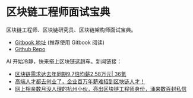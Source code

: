# 区块链工程师面试宝典
区块链工程师、区块链研究员、区块链架构师面试宝典。

+ [Gitbook 地址](https://www.gitbook.com/read/book/chrislinn/blockchain-cheatsheet) (推荐使用 Gitbook 阅读)
+ [Github Repo](https://github.com/ChrisLinn/blockchain-cheatsheet)


AI 开始冷静，快来搭上区块链这趟车。新闻链接：

+ [区块链需求达去年同期9.7倍均薪2.58万元| 36氪](https://36kr.com/newsflashes/106819)
+ [高端人才都去创业了，企业百万年薪难招到区块链人才！](https://36kr.com/p/5116762.html)
+ [网上相亲数月没人理的杭州小伙，亮出区块链工程师身份，涌来数百封私信](https://zj.zjol.com.cn/news/861631.html)
